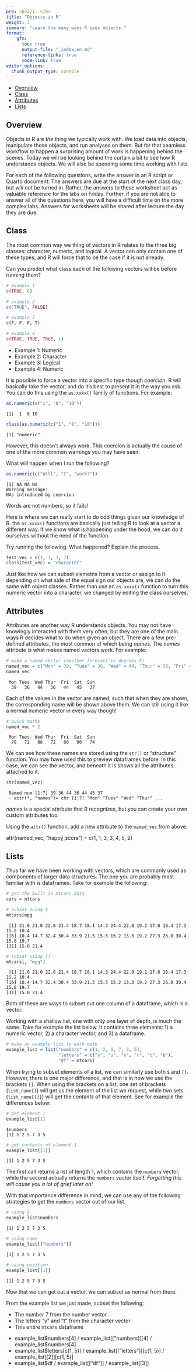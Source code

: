 ```yaml
---
pre: <b>2/1. </b>
title: "Objects in R"
weight: 3
summary: "Learn the many ways R sees objects."
format:
    gfm:
      toc: true
      output-file: "_index.en.md"
      reference-links: true
      code-link: true
editor_options: 
  chunk_output_type: console
---
```


- [Overview][]
- [Class][]
- [Attributes][]
- [Lists][]

## Overview

Objects in R are *the* thing we typically work with. We load data into
objects, manipulate those objects, and run analyses on them. But for
that seamless workflow to happen a surprising amount of work is
happening behind the scenes. Today we will be looking behind the curtain
a bit to see how R understands objects. We will also be spending some
time working with lists.

For each of the following questions, write the answer in an R script or
Quarto document. The answers are due at the start of the next class day,
but *will not* be turned in. Rather, the answers to these worksheet act
as valuable reference for the labs on Friday. Further, if you are not
able to answer all of the questions here, you will have a difficult time
on the more complex labs. Answers for worksheets will be shared after
lecture the day they are due.

## Class

The most common way we thing of vectors in R relates to the three big
classes: character, numeric, and logical. A vector can only contain one
of these types, and R will force that to be the case if it is not
already.

<div class="question">

Can you predict what class each of the following vectors will be before
running them?

``` r
# example 1
c(TRUE, 8)

# example 2
c("TRUE", FALSE)

# example 3
c(F, F, F, T)

# example 4
c(TRUE, TRUE, TRUE, 1)
```

</div>

<div class="answer">

- Example 1: Numeric
- Example 2: Character
- Example 3: Logical
- Example 4: Numeric

</div>

It is possible to force a vector into a specific type though *coercion*.
R will basically take the vector, and do it’s best to present it in the
way you ask. You can do this using the `as.xxxx()` family of functions.
For example:

``` r
as.numeric(c("1", "8", "10"))
```

    [1]  1  8 10

``` r
class(as.numeric(c("1", "8", "10")))
```

    [1] "numeric"

However, this doesn’t always work. This coercion is actually the cause
of one of the more common warnings you may have seen.

<div class="question">

What will happen when I run the following?

``` r
as.numeric(c("Will", "I", "work?"))
```

</div>

<div class="answer">

    [1] NA NA NA
    Warning message:
    NAs introduced by coercion 

Words are not numbers, so it fails!

</div>

Here is where we can really start to do odd things given our knowledge
of R. the `as.xxxx()` functions are basically just telling R to look at
a vector a different way. If we know what is happening under the hood,
we can do it ourselves without the need of the function.

<div class="question">

Try running the following. What happened? Explain the process.

``` r
test_vec = c(1, 3, 3, 7)
class(test_vec) = "character"
```

</div>

<div class="answer">

Just like how we can subset elemetns from a vector or assign to it
depending on what side of the equal sign our objects are, we can do the
same with object classes. Rather than use an `as.xxxx()` function to
turn this numeric vector into a character, we changed by editing the
class ourselves.

</div>

## Attributes

Attributes are another way R understands objects. You may not have
knowingly interacted with them very often, but they are one of the main
ways R decides what to do when given an object. There are a few
pre-defined attributes, the most common of which being *names*. The
*names* attribute is what makes named vectors work. For example:

``` r
# make a named vector (weather forecast in degrees F)
named_vec = c("Mon" = 39, "Tues" = 36, "Wed" = 44, "Thur" = 36, "Fri" = 44, "Sat" = 45, "Sun" = 37)
named_vec
```

     Mon Tues  Wed Thur  Fri  Sat  Sun 
      39   36   44   36   44   45   37 

Each of the values in the vector are named, such that when they are
shown, the corresponding name will be shown above them. We can still
using it like a normal numeric vector in every way though!

``` r
# quick maths
named_vec * 2
```

     Mon Tues  Wed Thur  Fri  Sat  Sun 
      78   72   88   72   88   90   74 

We can see how these names are stored using the `str()` or “structure”
function. You may have used this to preview dataframes before. In this
case, we can see the vector, and beneath it is shows all the attributes
attached to it.

``` r
str(named_vec)
```

     Named num [1:7] 39 36 44 36 44 45 37
     - attr(*, "names")= chr [1:7] "Mon" "Tues" "Wed" "Thur" ...

*names* is a special attribute that R recognizes, but you can create
your own custom attributes too.

<div class="question">

Using the `attr()` function, add a new attribute to the `named_vec` from
above.

</div>

<div class="answer">

attr(named_vec, “happy_score”) = c(1, 1, 3, 3, 4, 5, 2)

</div>

## Lists

Thus far we have been working with vectors, which are commonly used as
components of larger data structures. The one you are probably most
familiar with is dataframes. Take for example the following:

``` r
# get the built in mtcars data
cars = mtcars

# subset suing $
mtcars$mpg
```

     [1] 21.0 21.0 22.8 21.4 18.7 18.1 14.3 24.4 22.8 19.2 17.8 16.4 17.3 15.2 10.4
    [16] 10.4 14.7 32.4 30.4 33.9 21.5 15.5 15.2 13.3 19.2 27.3 26.0 30.4 15.8 19.7
    [31] 15.0 21.4

``` r
# subset using []
mtcars[, "mpg"]
```

     [1] 21.0 21.0 22.8 21.4 18.7 18.1 14.3 24.4 22.8 19.2 17.8 16.4 17.3 15.2 10.4
    [16] 10.4 14.7 32.4 30.4 33.9 21.5 15.5 15.2 13.3 19.2 27.3 26.0 30.4 15.8 19.7
    [31] 15.0 21.4

Both of these are ways to subset out one column of a dataframe, which is
a vector.

Working with a shallow list, one with only one layer of depth, is much
the same. Take for example the list below. It contains three
elements: 1) a numeric vector, 2) a character vector, and 3) a
dataframe.

``` r
# make an example list to work with
example_list = list("numbers" = c(1, 2, 5, 7, 3, 5),
                    "letters" = c("y", "u", "n", "r", "t", "b"),
                    "df" = mtcars)
```

When trying to subset elements of a list, we can similarly use both `$`
and `[]`. However, there is one major difference, and that is in how we
use the brackets `[]`. When using the brackets on a list, one set of
brackets (`list_name[]`) will get us the element of the list we request,
while two sets (`list_name[[]]`) will get the *contents* of that
element. See for example the differences below:

``` r
# get element 1
example_list[1]
```

    $numbers
    [1] 1 2 5 7 3 5

``` r
# get contents of element 1
example_list[[1]]
```

    [1] 1 2 5 7 3 5

The first call returns a list of length 1, which contains the `numbers`
vector, while the second actually returns the `numbers` vector itself.
*Forgetting this will cause you a lot of grief later on!*

With that importance difference in mind, we can use any of the following
strategies to get the `numbers` vector out of our list.

``` r
# using $
example_list$numbers
```

    [1] 1 2 5 7 3 5

``` r
# using name
example_list[["numbers"]]
```

    [1] 1 2 5 7 3 5

``` r
# using position
example_list[[1]]
```

    [1] 1 2 5 7 3 5

Now that we can get out a vector, we can subset as normal from there.

<div class="question">

From the example list we just made, subset the following:

- The number 7 from the number vector
- The letters “y” and “t” from the character vector
- This entire `mtcars` dataframe

</div>

<div class="answer">

- example_list$numbers[4] / example_list[["numbers]][4] / example_list$numbers\[4\]
- example_list\$letters\[c(1, 5)\] / example_list\[\[“letters”\]\]\[c(1,
  5)\] / example_list\[\[2\]\]\[c(1, 5)\]
- example_list\$df / example_list\[\[“df”\]\] / example_list\[\[3\]\]

</div>

  [Overview]: #overview
  [Class]: #class
  [Attributes]: #attributes
  [Lists]: #lists
